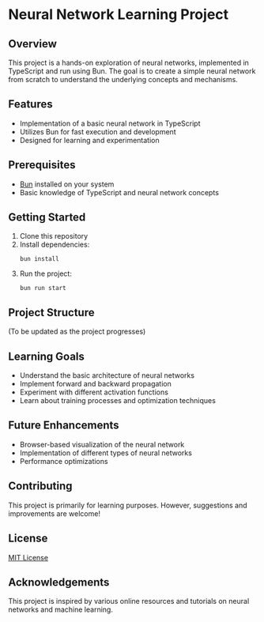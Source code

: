 # Neural Network Learning Project

## Overview

This project is a hands-on exploration of neural networks, implemented in TypeScript and run using Bun. The goal is to create a simple neural network from scratch to understand the underlying concepts and mechanisms.

## Features

- Implementation of a basic neural network in TypeScript
- Utilizes Bun for fast execution and development
- Designed for learning and experimentation

## Prerequisites

- [Bun](https://bun.sh/) installed on your system
- Basic knowledge of TypeScript and neural network concepts

## Getting Started

1. Clone this repository
2. Install dependencies:
   ```
   bun install
   ```
3. Run the project:
   ```
   bun run start
   ```

## Project Structure

(To be updated as the project progresses)

## Learning Goals

- Understand the basic architecture of neural networks
- Implement forward and backward propagation
- Experiment with different activation functions
- Learn about training processes and optimization techniques

## Future Enhancements

- Browser-based visualization of the neural network
- Implementation of different types of neural networks
- Performance optimizations

## Contributing

This project is primarily for learning purposes. However, suggestions and improvements are welcome!

## License

[MIT License](LICENSE)

## Acknowledgements

This project is inspired by various online resources and tutorials on neural networks and machine learning.
